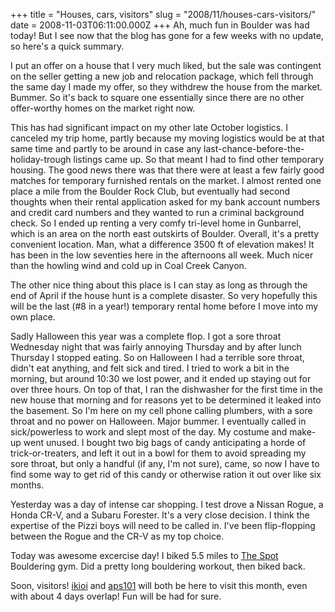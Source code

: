 +++
title = "Houses, cars, visitors"
slug = "2008/11/houses-cars-visitors/"
date = 2008-11-03T06:11:00.000Z
+++
Ah, much fun in Boulder was had today! But I see now that the blog has gone for a few weeks with no update, so here's a quick summary.

I put an offer on a house that I very much liked, but the sale was contingent on the seller getting a new job and relocation package, which fell through the same day I made my offer, so they withdrew the house from the market. Bummer. So it's back to square one essentially since there are no other offer-worthy homes on the market right now.

This has had significant impact on my other late October logistics. I canceled my trip home, partly because my moving logistics would be at that same time and partly to be around in case any last-chance-before-the-holiday-trough listings came up. So that meant I had to find other temporary housing. The good news there was that there were at least a few fairly good matches for temporary furnished rentals on the market. I almost rented one place a mile from the Boulder Rock Club, but eventually had second thoughts when their rental application asked for my bank account numbers and credit card numbers and they wanted to run a criminal background check. So I ended up renting a very comfy tri-level home in Gunbarrel, which is an area on the north east outskirts of Boulder. Overall, it's a pretty convenient location. Man, what a difference 3500 ft of elevation makes! It has been in the low seventies here in the afternoons all week. Much nicer than the howling wind and cold up in Coal Creek Canyon.

The other nice thing about this place is I can stay as long as through the end of April if the house hunt is a complete disaster. So very hopefully this will be the last (#8 in a year!) temporary rental home before I move into my own place.

Sadly Halloween this year was a complete flop. I got a sore throat Wednesday night that was fairly annoying Thursday and by after lunch Thursday I stopped eating. So on Halloween I had a terrible sore throat, didn't eat anything, and felt sick and tired. I tried to work a bit in the morning, but around 10:30 we lost power, and it ended up staying out for over three hours. On top of that, I ran the dishwasher for the first time in the new house that morning and for reasons yet to be determined it leaked into the basement. So I'm here on my cell phone calling plumbers, with a sore throat and no power on Halloween. Major bummer. I eventually called in sick/powerless to work and slept most of the day. My costume and make-up went unused. I bought two big bags of candy anticipating a horde of trick-or-treaters, and left it out in a bowl for them to avoid spreading my sore throat, but only a handful (if any, I'm not sure), came, so now I have to find some way to get rid of this candy or otherwise ration it out over like six months.

Yesterday was a day of intense car shopping. I test drove a Nissan Rogue, a Honda CR-V, and a Subaru Forester. It's a very close decision. I think the expertise of the Pizzi boys will need to be called in. I've been flip-flopping between the Rogue and the CR-V as my top choice.

Today was awesome excercise day! I biked 5.5 miles to [The Spot](http://www.thespotgym.com/) Bouldering gym. Did a pretty long bouldering workout, then biked back.

Soon, visitors! [ikioi](http://ikioi.livejournal.com/) and [aps101](http://aps101.livejournal.com/) will both be here to visit this month, even with about 4 days overlap! Fun will be had for sure.